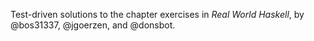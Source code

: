 Test-driven solutions to the chapter exercises in *Real World Haskell*,
by @bos31337, @jgoerzen, and @donsbot.
